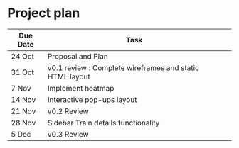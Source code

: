 # Project plan

| Due Date | Task                                                   |      |
|----------|-------------------------------------------------------------|----------|
| 24 Oct   |  Proposal and Plan
| 31 Oct   | v0.1 review : Complete wireframes and static HTML layout                              |     |
| 7 Nov   | Implement heatmap                               |     |
| 14 Nov  | Interactive pop-ups layout                      |     |
| 21 Nov  | v0.2 Review                                     |     |
| 28 Nov  | Sidebar Train details functionality                |  |
| 5 Dec   |  v0.3 Review                      |  |

